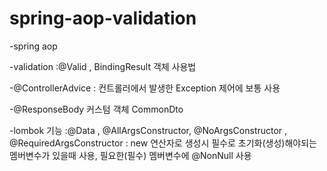 # spring-aop-validation

 -spring aop
 
 -validation 
   :@Valid , BindingResult 객체 사용법

 -@ControllerAdvice : 컨트롤러에서 발생한 Exception 제어에 보통 사용
 
 -@ResponseBody 커스텀 객체
    CommonDto<T>
 
 -lombok 기능 
   :@Data , @AllArgsConstructor, @NoArgsConstructor , 
    @RequiredArgsConstructor : new 연산자로 생성시 필수로 초기화(생성)해야되는 멤버변수가 있을때 사용, 필요한(필수) 멤버변수에 @NonNull 사용
